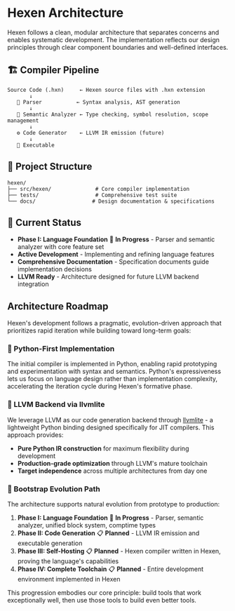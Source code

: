 # Hexen Architecture

Hexen follows a clean, modular architecture that separates concerns and enables systematic development. The implementation reflects our design principles through clear component boundaries and well-defined interfaces.

## 🏗️ Compiler Pipeline

```
Source Code (.hxn)     ← Hexen source files with .hxn extension
       ↓
   📝 Parser           ← Syntax analysis, AST generation
       ↓
   🧠 Semantic Analyzer ← Type checking, symbol resolution, scope management
       ↓
   ⚙️ Code Generator    ← LLVM IR emission (future)
       ↓
   🎯 Executable
```

## 📁 Project Structure

```
hexen/
├── src/hexen/              # Core compiler implementation
├── tests/                  # Comprehensive test suite
└── docs/                  # Design documentation & specifications
```


## 🎯 Current Status

- **Phase I: Language Foundation** 🚧 **In Progress** - Parser and semantic analyzer with core feature set
- **Active Development** - Implementing and refining language features
- **Comprehensive Documentation** - Specification documents guide implementation decisions
- **LLVM Ready** - Architecture designed for future LLVM backend integration

## Architecture Roadmap

Hexen's development follows a pragmatic, evolution-driven approach that prioritizes rapid iteration while building toward long-term goals:

### 🐍 Python-First Implementation
The initial compiler is implemented in Python, enabling rapid prototyping and experimentation with syntax and semantics. Python's expressiveness lets us focus on language design rather than implementation complexity, accelerating the iteration cycle during Hexen's formative phase.

### 🔗 LLVM Backend via llvmlite
We leverage LLVM as our code generation backend through [llvmlite](https://llvmlite.readthedocs.io/en/latest/) - a lightweight Python binding designed specifically for JIT compilers. This approach provides:
- **Pure Python IR construction** for maximum flexibility during development
- **Production-grade optimization** through LLVM's mature toolchain
- **Target independence** across multiple architectures from day one

### 🔄 Bootstrap Evolution Path
The architecture supports natural evolution from prototype to production:

1. **Phase I: Language Foundation** 🚧 **In Progress** - Parser, semantic analyzer, unified block system, comptime types
2. **Phase II: Code Generation** 📋 **Planned** - LLVM IR emission and executable generation
3. **Phase III: Self-Hosting** 📋 **Planned** - Hexen compiler written in Hexen, proving the language's capabilities
4. **Phase IV: Complete Toolchain** 📋 **Planned** - Entire development environment implemented in Hexen

This progression embodies our core principle: build tools that work exceptionally well, then use those tools to build even better tools.
